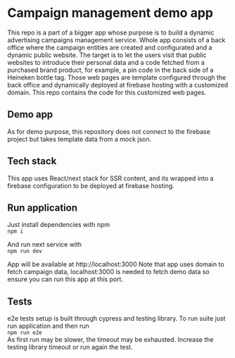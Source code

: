 # Campaign management demo app

This repo is a part of a bigger app whose purpose is to build a dynamic advertising campaigns management service.
Whole app consists of a back office where the campaign entities are created and configurated and a dynamic public website.
The target is to let the users visit that public websites to introduce their personal data and a code fetched from a purchased brand product, 
for example, a pin code in the back side of a Heineken bottle tag.
Those web pages are template configured through the back office and dynamically deployed at firebase hosting with a customized domain.
This repo contains the code for this customized web pages.

## Demo app
As for demo purpose, this repository does not connect to the firebase project but takes template data from a mock json.

## Tech stack
This app uses React/next stack for SSR content, and its wrapped into a firebase configuration to be deployed at firebase hosting.

## Run application
Just install dependencies with npm  
```npm i```  

And run next service with  
```npm run dev```

App will be available at http://localhost:3000
Note that app uses domain to fetch campaign data, localhost:3000 is needed to fetch demo
data so ensure you can run this app at this port.

## Tests
e2e tests setup is built through cypress and testing library. To run suite just run application
and then run  
```npm run e2e```  
As first run may be slower, the timeout may be exhausted. Increase the testing library
timeout or run again the test.
